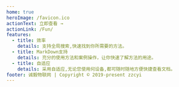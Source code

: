 ```yaml
---
home: true
heroImage: /favicon.ico
actionText: 立即查看 →
actionLink: /Fun/
features:
  - title: 效率
    details: 支持全局搜索,快速找到你所需要的方法。
  - title: MarkDown支持
    details: 充分的使用方法和案例操作，让你快速了解方法的用途。
  - title: 自适应
    details: 采用自适应,无论您使用何设备,都可随时随地方便快捷查看文档。
footer: 诚毅物联网 | Copyright © 2019-present zzcyi
---
```

